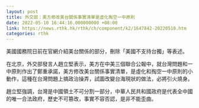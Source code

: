 ```yaml
---
layout: post
title: 外交部：美方修改美台關係事實清單是虛化掏空一中原則
date: 2022-05-10 16:44:16.000000000 +08:00
link: https://news.rthk.hk/rthk/ch/component/k2/1647842-20220510.htm
categories: rthk
---
```


美國國務院日前在官網介紹美台關係的部分，刪除「美國不支持台獨」等表述。

在北京，外交部發言人趙立堅表示，美方在中美三個聯合公報中，就台灣問題和一中原則作出了鄭重承諾，美方修改美台關係事實清單，是虛化和掏空一中原則的小動作，這種在台灣問題上搞政治操弄，試圖改變台海現狀的做法，必將引火燒身。

趙立堅強調，台灣是中國領土不可分割一部分，中華人民共和國政府是代表全中國的唯一合法政府，歷史不可篡改，事實不容否認，是非不能歪曲。
